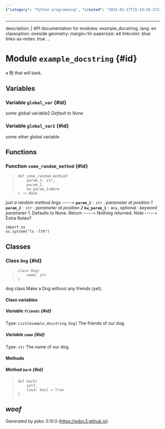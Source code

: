 ```yaml
---
{"category": "Python programming", "created": "2023-02-17T15:19:50.372Z", "date": "2023-02-17 15:19:50", "description": "This article discusses a Python function called `some_random_method` that takes three parameters. It also introduces a class named `Dog`, which has both instance and class variables. The class contains the `bark` method, which can take an optional 'loud' parameter and returns 'woof'. The existence of this method was generated by pdoc version 0.10.0.", "modified": "2023-02-18T06:37:59.051Z", "tags": ["python", "function", "parameters", "class", "instance_variables", "method", "optional_parameter"], "title": "Example Pydoc"}
---
```

---
description: |
API documentation for modules: example_docstring.
lang: en
classoption: oneside
geometry: margin=1in
papersize: a4
linkcolor: blue
links-as-notes: true
...
# Module `example_docstring` {#id}
a 狗 that will bark.
## Variables
### Variable `global_var` {#id}
some global variable2 _Default to None_
### Variable `global_var2` {#id}
some other global variable
## Functions
### Function `some_random_method` {#id}
>     def some_random_method(
>         param_1: str,
>         param_2,
>         kw_param_1=None
>     ) ‑> None
_just a random method_
Args
-----=
**```param_1```** :&ensp;<code>str</code>
:   _parameter at position 1_
**```param_2```** :&ensp;<code>str</code>
:   _parameter at position 2_
**```kw_param_1```** :&ensp;<code>Any</code>, optional
:   _keyword parameter 1_. Defaults to None.
Return
-----=
Nothing returned.
Note
-----=
Extra Notes?
```
import os
os.system("ls -lth")
```
## Classes
### Class `Dog` {#id}
>     class Dog(
>         name: str
>     )
dog class
Make a Dog without any friends (yet).
#### Class variables
##### Variable `friends` {#id}
Type: `List[example_docstring.Dog]`
The friends of our dog.
##### Variable `name` {#id}
Type: `str`
The name of our dog.
#### Methods
##### Method `bark` {#id}
>     def bark(
>         self,
>         loud: bool = True
>     )
*woof*
-----
Generated by *pdoc* 0.10.0 (<https://pdoc3.github.io>).